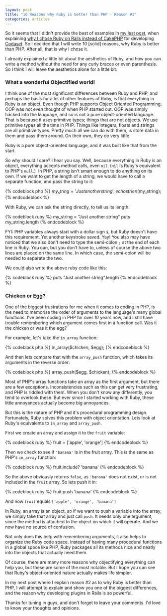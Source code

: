 ```yaml
--- 
layout: post
title: "10 Reasons why Ruby is better than PHP - Reason #1"
categories: articles
---
```

<p>So it seems that I didn't provide the best of examples in <a href="http://developingwithstyle.com/articles/2009/05/19/why-i-chose-ruby-on-rails-instead-of-cakephp-for-codaset.html">my last post</a>, when explaining <a href="http://developingwithstyle.com/articles/2009/05/19/why-i-chose-ruby-on-rails-instead-of-cakephp-for-codaset.html">why I chose Ruby on Rails instead of CakePHP</a> for developing <a href="http://codaset.com">Codaset</a>. So I decided that I will write 10 [solid] reasons, why Ruby is better than PHP. After all, that is why I chose it.</p>

<p>I already explained a little bit about the aesthetics of Ruby, and how you can write a method without the need for any curly braces or even parenthesis. So I think I will leave the aesthetics alone for a little bit.</p>

<h3>What a wonderful Objectified world!</h3>

<p>I think one of the most significant differences between Ruby and PHP, and perhaps the basis for a lot of other features of Ruby, is that everything in Ruby is an object. Even though PHP supports Object Oriented Programming, OOP was not even thought of when PHP started out. OOP was simply hacked into the language, and so is not a pure object-oriented language. That is because it uses primitive types; things that are not objects. We use primitive types all the time in PHP. Things like integers, floats and strings are all primitive types. Pretty much all we can do with them, is store data in them and pass them around. On their own, they do very little.</p>

<p>Ruby is a pure object-oriented language, and it was built like that from the start.</p>

<p>So why should I care? I hear you say. Well, because everything in Ruby is an object, everything accepts method calls, even <code>nil</code>. (<code>nil</code> is Ruby's equivalent to PHP's <code>null</code>.)  In PHP, a string isn't smart enough to do anything on its own. If we want to get the length of a string, we would have to call a separate function, and pass the string to it:</p>

{% codeblock php %}
$my_string = 'Just another string';
echo strlen($my_string);
{% endcodeblock %}

<p>With Ruby, we can ask the string directly, to tell us its length:</p>

{% codeblock ruby %}
my_string = "Just another string"
puts my_string.length
{% endcodeblock %}

<p>FYI: PHP variables always start with a dollar sign <code>$</code>, but Ruby doesn't have this requirement. Yet another keystroke saved. Yay! You also may have noticed that we also don't need to type the semi-colon <code>;</code> at the end of each line in Ruby. You can, but you don't have to, unless of course the above two lines are placed on the same line. In which case, the semi-colon will be needed to separate the two.</p>

<p>We could also write the above ruby code like this:</p>

{% codeblock ruby %}
puts "Just another string".length
{% endcodeblock %}

<h3>Chicken or Egg?</h3>

<p>One of the biggest frustrations for me when it comes to coding in PHP, is the need to memorise the order of arguments to the language's many global functions. I've been coding in PHP for over 10 years now, and I still have trouble remembering which argument comes first in a function call. Was it the chicken or was it the egg?</p>

<p>For example, let's take the <code>in_array</code> function:</p>

{% codeblock php %}
in_array($chicken, $egg);
{% endcodeblock %}

<p>And then lets compare that with the <code>array_push</code> function, which takes its arguments in the reverse order:</p>

{% codeblock php %}
array_push($egg, $chicken);
{% endcodeblock %}

<p>Most of PHP's array functions take an array as the first argument, but there are a few exceptions. Inconsistencies such as this can get very frustrating, and PHP is riddled with them. When you don't know any differently, you tend to overlook these. But ever since I started working with Ruby, these little annoyances actually become big annoyances.</p>

<p>But this is the nature of PHP and it's procedural programming design. Fortunately, Ruby solves this problem with object orientation. Lets look at Ruby's equivalents to <code>in_array</code> and <code>array_push</code>.</p>

<p>First we create an array and assign it to the <code>fruit</code> variable:</p>

{% codeblock ruby %}
fruit = ['apple', 'orange']
{% endcodeblock %}

<p>Then we check to see if <code>'banana'</code> is in the fruit array. This is the same as PHP's <code>in_array</code> function:</p>

{% codeblock ruby %}
fruit.include? 'banana'
{% endcodeblock %}

<p>So the above obviously returns <code>false</code>, as <code>'banana'</code> does not exist, or is not included in the <code>fruit</code> array. So lets push it in:</p>

{% codeblock ruby %}
fruit.push 'banana'
{% endcodeblock %}

<p>And now <code>fruit</code> equals <code>['apple', 'orange', 'banana']</code></p>

<p>In Ruby, an array is an object, so if we want to push a variable into the array, we simply take that array and just call <code>push</code>. It needs only one argument, since the method is attached to the object on which it will operate. And we now have no source of confusion.</p>

<p>Not only does this help with remembering arguments, it also helps to organize the Ruby code space. Instead of having many procedural functions in a global space like PHP, Ruby packages all its methods nice and neatly into the objects that actually need them.</p>

<p>Of course, there are many more reasons why objectifying everything can help you, but these are some of the most notable. But I hope you can see that Ruby's object-oriented nature actually makes life simpler.</p>

<p>In my next post where I explain reason #2 as to why Ruby is better than PHP, I will attempt to explain and show you one of the biggest differences, and the reason why developing plugins in Rails is so powerful.</p>

<p>Thanks for tuning in guys, and don't forget to leave your comments. I'd love to know your thoughts and opinions.</p>
